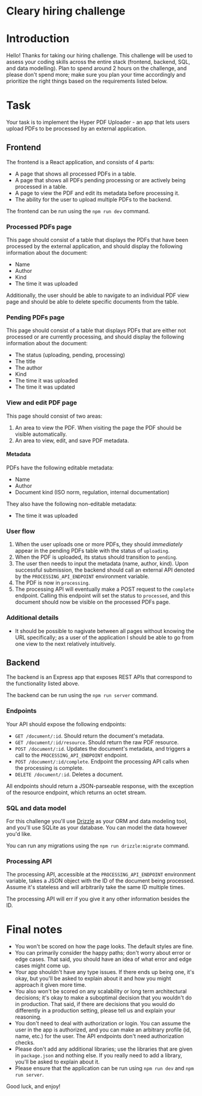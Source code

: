 # Cleary hiring challenge

# Introduction

Hello! Thanks for taking our hiring challenge. This challenge will be used to assess your coding skills across the entire stack (frontend, backend, SQL, and data modelling). Plan to spend around 2 hours on the challenge, and please don't spend more; make sure you plan your time accordingly and prioritize the right things based on the requirements listed below.

# Task

Your task is to implement the Hyper PDF Uploader - an app that lets users upload PDFs to be processed by an external application.

## Frontend

The frontend is a React application, and consists of 4 parts:

- A page that shows all processed PDFs in a table.
- A page that shows all PDFs pending processing or are actively being processed in a table.
- A page to view the PDF and edit its metadata before processing it.
- The ability for the user to upload multiple PDFs to the backend.

The frontend can be run using the `npm run dev` command.

### Processed PDFs page

This page should consist of a table that displays the PDFs that have been processed by the external application, and should display the following information about the document:

- Name
- Author
- Kind
- The time it was uploaded

Additionally, the user should be able to navigate to an individual PDF view page and should be able to delete specific documents from the table.

### Pending PDFs page

This page should consist of a table that displays PDFs that are either not processed or are currently processing, and should display the following information about the document:

- The status (uploading, pending, processing)
- The title
- The author
- Kind
- The time it was uploaded
- The time it was updated

### View and edit PDF page

This page should consist of two areas:

1. An area to view the PDF. When visiting the page the PDF should be visible automatically.
2. An area to view, edit, and save PDF metadata.

#### Metadata

PDFs have the following editable metadata:

- Name
- Author
- Document kind (ISO norm, regulation, internal documentation)

They also have the following non-editable metadata:

- The time it was uploaded

### User flow

1. When the user uploads one or more PDFs, they should *immediately* appear in the pending PDFs table with the status of `uploading`.
2. When the PDF is uploaded, its status should transition to `pending`.
3. The user then needs to input the metadata (name, author, kind). Upon successful submission, the backend should call an external API denoted by the `PROCESSING_API_ENDPOINT` environment variable.
4. The PDF is now in `processing`.
5. The processing API will eventually make a POST request to the `complete` endpoint. Calling this endpoint will set the status to `processed`, and this document should now be visible on the processed PDFs page.

### Additional details

- It should be possible to nagivate between all pages without knowing the URL specifically; as a user of the application I should be able to go from one view to the next relatively intuitively.

## Backend

The backend is an Express app that exposes REST APIs that correspond to the functionality listed above.

The backend can be run using the `npm run server` command.

### Endpoints

Your API should expose the following endpoints:

- `GET /document/:id`. Should return the document's metadata.
- `GET /document/:id/resource`. Should return the raw PDF resource.
- `POST /document/:id`. Updates the document's metadata, and triggers a call to the `PROCESSING_API_ENDPOINT` endpoint.
- `POST /document/:id/complete`. Endpoint the processing API calls when the processing is complete.
- `DELETE /document/:id`. Deletes a document.

All endpoints should return a JSON-parseable response, with the exception of the resource endpoint, which returns an octet stream.

### SQL and data model

For this challenge you'll use [Drizzle](https://orm.drizzle.team/) as your ORM and data modeling tool, and you'll use SQLite as your database. You can model the data however you'd like.

You can run any migrations using the `npm run drizzle:migrate` command.

### Processing API

The processing API, accessible at the `PROCESSING_API_ENDPOINT` environment variable, takes a JSON object with the ID of the document being processed. Assume it's stateless and will arbitrarily take the same ID multiple times.

The processing API will err if you give it any other information besides the ID.

# Final notes

- You won't be scored on how the page looks. The default styles are fine.
- You can primarily consider the happy paths; don't worry about error or edge cases. That said, you should have an idea of what error and edge cases might come up.
- Your app shouldn't have any type issues. If there ends up being one, it's okay, but you'll be asked to explain about it and how you might approach it given more time.
- You also won't be scored on any scalability or long term architectural decisions; it's okay to make a suboptimal decision that you wouldn't do in production. That said, if there are decisions that you would do differently in a production setting, please tell us and explain your reasoning.
- You don't need to deal with authorization or login. You can assume the user in the app is authorized, and you can make an arbitrary profile (id, name, etc.) for the user. The API endpoints don't need authorization checks.
- Please don't add any additional libraries; use the libraries that are given in `package.json` and nothing else. If you really need to add a library, you'll be asked to explain about it.
- Please ensure that the application can be run using `npm run dev` and `npm run server`.

Good luck, and enjoy!
